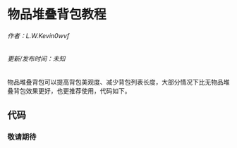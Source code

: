 # 物品堆叠背包教程
###### 作者：L.W.Kevin0wvf
###### 更新/发布时间：未知
物品堆叠背包可以提高背包美观度、减少背包列表长度，大部分情况下比无物品堆叠背包效果更好，也更推荐使用，代码如下。
## 代码

### 敬请期待